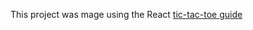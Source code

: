 This project was mage using the React [tic-tac-toe guide](https://react.dev/learn/tutorial-tic-tac-toe)